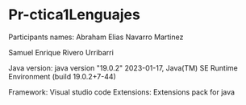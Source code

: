 # Pr-ctica1Lenguajes

Participants names:
Abraham Elias Navarro Martinez

Samuel Enrique Rivero Urribarri

Java version:
java version "19.0.2" 2023-01-17,
Java(TM) SE Runtime Environment (build 19.0.2+7-44)

Framework:
Visual studio code
Extensions:
Extensions pack for java
